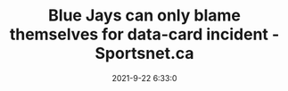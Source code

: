 ---
"title": "Blue Jays can only blame themselves for data-card incident - Sportsnet.ca"
"date": "2021-9-22 6:33:0"
"feed_name": "GOOGLENEWSDRILLING"
"feed_website": "https://news.google.com/search?q=drilling%2Bincident&hl=en-US&gl=US&ceid=US:en"
"feed_rss": "https://news.google.com/rss/search?q=drilling%2Bincident&hl=en-US&gl=US&ceid=US:en"
"link": "https://www.sportsnet.ca/mlb/video/blue-jays-can-blame-data-card-incident/"
"source": "{'href': 'https://www.sportsnet.ca', 'title': 'Sportsnet.ca'}"
"file": "_posts/2021-1-1-77f436963fd394e91b8ca54e92eb7116fdeec15f.md"
"accident": "0"
"drilling": "0"
"dead": "0"
"injured": "0"
"arrested": "0"
"where": "unknown site"
"place": "unknown place"
---